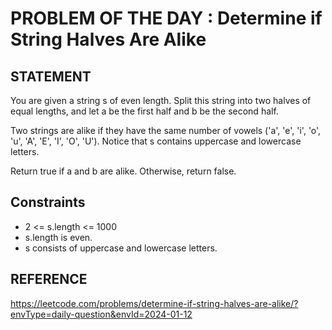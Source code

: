 # PROBLEM OF THE DAY : Determine if String Halves Are Alike

## STATEMENT 

You are given a string s of even length. Split this string into two halves of equal lengths, and let a be the first half and b be the second half.<br>

Two strings are alike if they have the same number of vowels ('a', 'e', 'i', 'o', 'u', 'A', 'E', 'I', 'O', 'U'). Notice that s contains uppercase and lowercase letters.<br>

Return true if a and b are alike. Otherwise, return false.

## Constraints

* 2 <= s.length <= 1000
* s.length is even.
* s consists of uppercase and lowercase letters.

## REFERENCE 
https://leetcode.com/problems/determine-if-string-halves-are-alike/?envType=daily-question&envId=2024-01-12